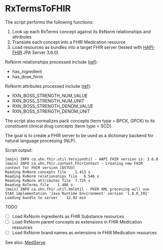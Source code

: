 # RxTermsToFHIR

The script performs the following functions:
1. Look up each RxTerms concept against its RxNorm relationships and attributes
2. Translate each concept into a FHIR Medication resource
3. Load resources as bundles into a target FHIR server (tested with [HAPI-FHIR] JPA Server 3.6.0).

RxNorm relationships processed include ([ref][UsingRxNormWithFHIR]):
* has_ingredient
* has_dose_form

RxNorm attributes processed include ([ref][RxNormBOSS]):
* RXN_BOSS_STRENGTH_NUM_VALUE
* RXN_BOSS_STRENGTH_NUM_UNIT
* RXN_BOSS_STRENGTH_DENOM_VALUE
* RXN_BOSS_STRENGTH_DENOM_UNIT

The script also normalizes pack concepts (term type = BPCK, GPCK) to its constituent clinical drug concepts (term type = SCD).

The goal is to create a FHIR server to be used as a dictionary backend for natural language processing (NLP).

Script output:
```
[main] INFO ca.uhn.fhir.util.VersionUtil - HAPI FHIR version is: 3.6.0
[main] INFO ca.uhn.fhir.context.FhirContext - Creating new FHIR context for FHIR version [DSTU3]
Reading RxNorm concepts file	1.413 s
Reading RxNorm relationships file	6.546 s
Reading RxNorm attributes file	7.725 s
Reading RxTerms file	1.406 s
[main] INFO ca.uhn.fhir.util.XmlUtil - FHIR XML procesing will use StAX implementation 'Java Runtime Environment' version '1.8.0_191'
Loading bundle to server	12.92 min

```

TODO
- [ ] Load RxNorm ingredients as FHIR Substance resources
- [ ] Load RxNorm parent concepts as extensions in FHIR Medication resources
- [ ] Load RxNorm brand names as extensions in FHIR Medication resources

See also:
[MedServe][]



[HAPI-FHIR]: https://github.com/jamesagnew/hapi-fhir
[UsingRxNormWithFHIR]: http://wiki.hl7.org/index.php?title=Using_rxNorm_with_FHIR
[RxNormBOSS]: https://www.nlm.nih.gov/pubs/techbull/so18/brief/so18_rxnorm_boss.html
[MedServe]: https://github.com/AuDigitalHealth/medserve
